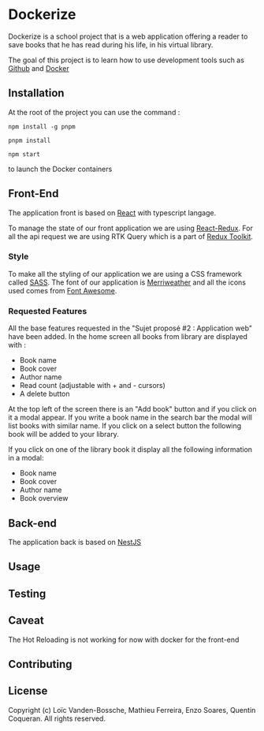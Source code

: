# Dockerize

Dockerize is a school project that is a web application offering a reader to save books
that he has read during his life, in his virtual library.

The goal of this project is to learn how to use development tools such as [Github](https://github.com/) and [Docker](https://www.docker.com/)

## Installation

At the root of the project you can use the command :

```
npm install -g pnpm

pnpm install

npm start
```

to launch the Docker containers


## Front-End

The application front is based on [React](https://reactjs.org/) with typescript langage. 

To manage the state of our front application we are using [React-Redux](https://react-redux.js.org/).
For all the api request we are using RTK Query which is a part of [Redux Toolkit](https://redux-toolkit.js.org/).

### Style

To make all the styling of our application we are using a CSS framework called [SASS](https://sass-lang.com/).
The font of our application is [Merriweather](https://fonts.google.com/specimen/Merriweather) 
and all the icons used comes from [Font Awesome](https://fontawesome.com/icons).

### Requested Features

All the base features requested in the "Sujet proposé #2 : Application web" have been added.
In the home screen all books from library are displayed with :

 - Book name
 - Book cover
 - Author name
 - Read count (adjustable with + and - cursors)
 - A delete button

At the top left of the screen there is an "Add book" button and if you click on it a modal appear.
If you write a book name in the search bar the modal will list books with similar name. 
If you click on a select button the following book will be added to your library.

If you click on one of the library book it display all the following information in a modal:

- Book name
- Book cover
- Author name
- Book overview

## Back-end

The application back is based on [NestJS](https://nestjs.com/)

## Usage

## Testing

## Caveat

The Hot Reloading is not working for now with docker for the front-end

## Contributing


## License

Copyright (c) Loïc Vanden-Bossche, Mathieu Ferreira, Enzo Soares, Quentin Coqueran. All rights reserved.

